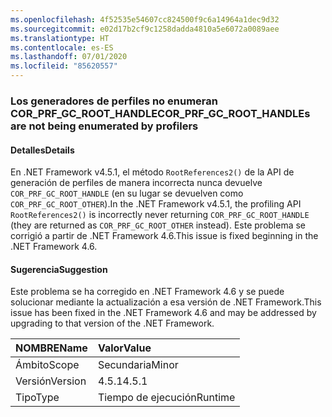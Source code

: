 ```yaml
---
ms.openlocfilehash: 4f52535e54607cc824500f9c6a14964a1dec9d32
ms.sourcegitcommit: e02d17b2cf9c1258dadda4810a5e6072a0089aee
ms.translationtype: HT
ms.contentlocale: es-ES
ms.lasthandoff: 07/01/2020
ms.locfileid: "85620557"
---
```

### <a name="cor_prf_gc_root_handles-are-not-being-enumerated-by-profilers"></a><span data-ttu-id="15d05-101">Los generadores de perfiles no enumeran COR_PRF_GC_ROOT_HANDLE</span><span class="sxs-lookup"><span data-stu-id="15d05-101">COR_PRF_GC_ROOT_HANDLEs are not being enumerated by profilers</span></span>

#### <a name="details"></a><span data-ttu-id="15d05-102">Detalles</span><span class="sxs-lookup"><span data-stu-id="15d05-102">Details</span></span>

<span data-ttu-id="15d05-103">En .NET Framework v4.5.1, el método <code>RootReferences2()</code> de la API de generación de perfiles de manera incorrecta nunca devuelve <code>COR_PRF_GC_ROOT_HANDLE</code> (en su lugar se devuelven como <code>COR_PRF_GC_ROOT_OTHER</code>).</span><span class="sxs-lookup"><span data-stu-id="15d05-103">In the .NET Framework v4.5.1, the profiling API <code>RootReferences2()</code> is incorrectly never returning <code>COR_PRF_GC_ROOT_HANDLE</code> (they are returned as <code>COR_PRF_GC_ROOT_OTHER</code> instead).</span></span> <span data-ttu-id="15d05-104">Este problema se corrigió a partir de .NET Framework 4.6.</span><span class="sxs-lookup"><span data-stu-id="15d05-104">This issue is fixed beginning in the .NET Framework 4.6.</span></span>

#### <a name="suggestion"></a><span data-ttu-id="15d05-105">Sugerencia</span><span class="sxs-lookup"><span data-stu-id="15d05-105">Suggestion</span></span>

<span data-ttu-id="15d05-106">Este problema se ha corregido en .NET Framework 4.6 y se puede solucionar mediante la actualización a esa versión de .NET Framework.</span><span class="sxs-lookup"><span data-stu-id="15d05-106">This issue has been fixed in the .NET Framework 4.6 and may be addressed by upgrading to that version of the .NET Framework.</span></span>

| <span data-ttu-id="15d05-107">NOMBRE</span><span class="sxs-lookup"><span data-stu-id="15d05-107">Name</span></span>    | <span data-ttu-id="15d05-108">Valor</span><span class="sxs-lookup"><span data-stu-id="15d05-108">Value</span></span>       |
|:--------|:------------|
| <span data-ttu-id="15d05-109">Ámbito</span><span class="sxs-lookup"><span data-stu-id="15d05-109">Scope</span></span>   |<span data-ttu-id="15d05-110">Secundaria</span><span class="sxs-lookup"><span data-stu-id="15d05-110">Minor</span></span>|
|<span data-ttu-id="15d05-111">Versión</span><span class="sxs-lookup"><span data-stu-id="15d05-111">Version</span></span>|<span data-ttu-id="15d05-112">4.5.1</span><span class="sxs-lookup"><span data-stu-id="15d05-112">4.5.1</span></span>|
|<span data-ttu-id="15d05-113">Tipo</span><span class="sxs-lookup"><span data-stu-id="15d05-113">Type</span></span>|<span data-ttu-id="15d05-114">Tiempo de ejecución</span><span class="sxs-lookup"><span data-stu-id="15d05-114">Runtime</span></span>|
